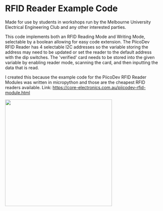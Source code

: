 # RFID Reader Example Code 
Made for use by students in workshops run by the Melbourne University Electrical Engineering Club and any other interested parties.

This code implements both an RFID Reading Mode and Writing Mode, selectable by a boolean allowing for easy code extension. The PiicoDev RFID Reader has 4 selectable I2C addresses so the variable storing the address may need to be updated or set the reader to the default address with the dip switches. The 'verified' card needs to be stored into the given variable by enabling reader mode, scanning the card, and then inputting the data that is read.

I created this because the example code for the PiicoDev RFID Reader Modules was written in micropython and those are the cheapest RFID readers available.
Link: https://core-electronics.com.au/piicodev-rfid-module.html

<img src="piicodev-rfid-module.png" width="350"/>
